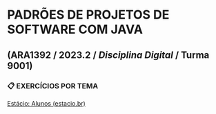 # **PADRÕES DE PROJETOS DE SOFTWARE COM JAVA**
## (ARA1392 / 2023.2 / _Disciplina Digital_ / Turma 9001)

### 📋 **EXERCÍCIOS POR TEMA** 

[Estácio: Alunos (estacio.br)](https://simulado.estacio.br/alunos/)